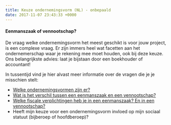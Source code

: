 ```yaml
---
title: Keuze ondernemingsvorm (NL) - onbepaald
date: 2017-11-07 23:43:33 +0000
---
```

#### Eenmanszaak of vennootschap?

De vraag welke ondernemingsvorm het meest geschikt is voor jouw project, is een complexe vraag. Er zijn immers heel wat facetten aan het ondernemerschap waar je rekening mee moet houden, ook bij deze keuze. Ons belangrijkste advies: laat je bijstaan door een boekhouder of accountant!

In tussentijd vind je hier alvast meer informatie over de vragen die je je misschien stelt:

* [Welke ondernemingsvormen zijn er?](http://www.xerius.be/zelfstandigen/start-eigen-zaak/juridische-vorm/)
* [Wat is het verschil tussen een eenmanszaak en een vennootschap?](http://www.xerius.be/blog/zelfstandige-worden-eenmanszaak-vennootschap/)
* [Welke fiscale verplichtingen heb je in een eenmanszaak? En in een vennootschap?](https://www.vlaanderen.be/nl/ondernemen/boekhouding-belastingen-en-fiscaliteit/belastingen-voor-startende-ondernemers)
* Heeft mijn keuze voor een ondernemingsvorm invloed op mijn sociaal statuut (bijberoep of hoofdberoep)?